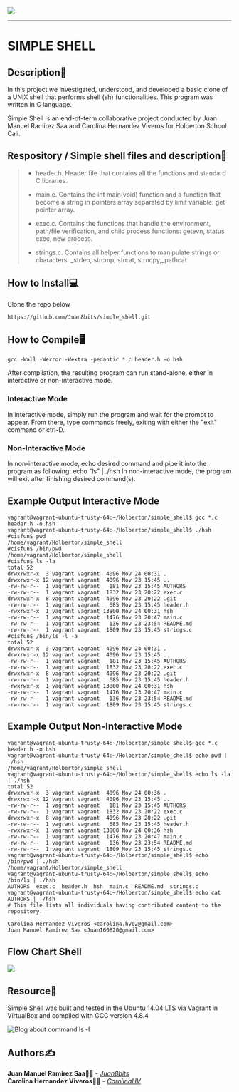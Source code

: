 ![ ](https://content.instructables.com/ORIG/FAF/EHV8/J2AWLJOC/FAFEHV8J2AWLJOC.jpg?frame=1)

-------------------------------------------------

# **SIMPLE SHELL**

## **Description:memo:**

In this project we investigated, understood, and developed a basic clone of a UNIX shell that performs shell (sh) functionalities. This program was written in C language.

Simple Shell is an end-of-term collaborative project conducted by Juan Manuel Ramirez Saa and Carolina Hernandez Viveros for Holberton School Cali.

## **Respository / Simple shell files and description:bookmark_tabs:**

> - header.h\. Header file that contains all the functions and standard C libraries.
>
> - main.c\. Contains the int main(void) function and a function that become a string in pointers array separated by limit variable: get pointer array.
>
> - exec.c\. Contains the functions that handle the environment, path/file verification, and child process functions: getevn, status exec, new process.
>
> - strings.c\. Contains all helper functions to manipulate strings or characters: _strlen, strcmp, strcat, strncpy,_pathcat
	  
	  
## **How to Install:computer:**

Clone the repo below

`https://github.com/Juan8bits/simple_shell.git` 

## **How to Compile:desktop_computer:**

`gcc -Wall -Werror -Wextra -pedantic *.c header.h -o hsh`

After compilation, the resulting program can run stand-alone, either in interactive or non-interactive mode.

### **Interactive Mode**

In interactive mode, simply run the program and wait for the prompt to appear. From there, type commands freely, exiting with either the "exit" command or ctrl-D.

### **Non-Interactive Mode**

In non-interactive mode, echo desired command and pipe it into the program as following:
echo "ls" | ./hsh
In non-interactive mode, the program will exit after finishing desired command(s).

## **Example Output Interactive Mode**
```Git Bash
vagrant@vagrant-ubuntu-trusty-64:~/Holberton/simple_shell$ gcc *.c header.h -o hsh
vagrant@vagrant-ubuntu-trusty-64:~/Holberton/simple_shell$ ./hsh
#cisfun$ pwd
/home/vagrant/Holberton/simple_shell
#cisfun$ /bin/pwd
/home/vagrant/Holberton/simple_shell
#cisfun$ ls -la
total 52
drwxrwxr-x  3 vagrant vagrant  4096 Nov 24 00:31 .
drwxrwxr-x 12 vagrant vagrant  4096 Nov 23 15:45 ..
-rw-rw-r--  1 vagrant vagrant   181 Nov 23 15:45 AUTHORS
-rw-rw-r--  1 vagrant vagrant  1832 Nov 23 20:22 exec.c
drwxrwxr-x  8 vagrant vagrant  4096 Nov 23 20:22 .git
-rw-rw-r--  1 vagrant vagrant   685 Nov 23 15:45 header.h
-rwxrwxr-x  1 vagrant vagrant 13800 Nov 24 00:31 hsh
-rw-rw-r--  1 vagrant vagrant  1476 Nov 23 20:47 main.c
-rw-rw-r--  1 vagrant vagrant   136 Nov 23 23:54 README.md
-rw-rw-r--  1 vagrant vagrant  1809 Nov 23 15:45 strings.c
#cisfun$ /bin/ls -l -a
total 52
drwxrwxr-x  3 vagrant vagrant  4096 Nov 24 00:31 .
drwxrwxr-x 12 vagrant vagrant  4096 Nov 23 15:45 ..
-rw-rw-r--  1 vagrant vagrant   181 Nov 23 15:45 AUTHORS
-rw-rw-r--  1 vagrant vagrant  1832 Nov 23 20:22 exec.c
drwxrwxr-x  8 vagrant vagrant  4096 Nov 23 20:22 .git
-rw-rw-r--  1 vagrant vagrant   685 Nov 23 15:45 header.h
-rwxrwxr-x  1 vagrant vagrant 13800 Nov 24 00:31 hsh
-rw-rw-r--  1 vagrant vagrant  1476 Nov 23 20:47 main.c
-rw-rw-r--  1 vagrant vagrant   136 Nov 23 23:54 README.md
-rw-rw-r--  1 vagrant vagrant  1809 Nov 23 15:45 strings.c
```

## **Example Output Non-Interactive Mode**
```
vagrant@vagrant-ubuntu-trusty-64:~/Holberton/simple_shell$ gcc *.c header.h -o hsh
vagrant@vagrant-ubuntu-trusty-64:~/Holberton/simple_shell$ echo pwd | ./hsh
/home/vagrant/Holberton/simple_shell
vagrant@vagrant-ubuntu-trusty-64:~/Holberton/simple_shell$ echo ls -la | ./hsh
total 52
drwxrwxr-x  3 vagrant vagrant  4096 Nov 24 00:36 .
drwxrwxr-x 12 vagrant vagrant  4096 Nov 23 15:45 ..
-rw-rw-r--  1 vagrant vagrant   181 Nov 23 15:45 AUTHORS
-rw-rw-r--  1 vagrant vagrant  1832 Nov 23 20:22 exec.c
drwxrwxr-x  8 vagrant vagrant  4096 Nov 23 20:22 .git
-rw-rw-r--  1 vagrant vagrant   685 Nov 23 15:45 header.h
-rwxrwxr-x  1 vagrant vagrant 13800 Nov 24 00:36 hsh
-rw-rw-r--  1 vagrant vagrant  1476 Nov 23 20:47 main.c
-rw-rw-r--  1 vagrant vagrant   136 Nov 23 23:54 README.md
-rw-rw-r--  1 vagrant vagrant  1809 Nov 23 15:45 strings.c
vagrant@vagrant-ubuntu-trusty-64:~/Holberton/simple_shell$ echo /bin/pwd | ./hsh
/home/vagrant/Holberton/simple_shell
vagrant@vagrant-ubuntu-trusty-64:~/Holberton/simple_shell$ echo /bin/ls | ./hsh
AUTHORS  exec.c  header.h  hsh  main.c  README.md  strings.c
vagrant@vagrant-ubuntu-trusty-64:~/Holberton/simple_shell$ echo cat AUTHORS | ./hsh
# This file lists all individuals having contributed content to the repository.

Carolina Hernandez Viveros <carolina.hv02@gmail.com>
Juan Manuel Ramírez Saa <Juan160820@gmail.com>
```
## Flow Chart Shell

![](https://i.ibb.co/4KnrWfq/Flowchart-Shell.jpg)


## **Resource:card_index:**

Simple Shell was built and tested in the Ubuntu 14.04 LTS via Vagrant in VirtualBox and compiled with GCC version 4.8.4

![Blog about command ls -l](https://discord.com/channels/@me/759092210057871420/781310853340200970)

## **Authors:writing_hand:** 

**Juan Manuel Ramirez Saa:man_technologist:** - [*Juan8bits*](https://github.com/Juan8bits)\
**Carolina Hernandez Viveros:woman_technologist:** - [*CarolinaHV*](https://github.com/CarolinaHV)

[ ](https://img.shields.io/github/status/s/pulls/Juan8bits/simple_shell/1111)